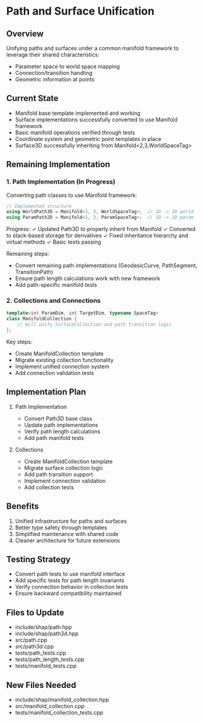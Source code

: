 # Path and Surface Unification

## Overview
Unifying paths and surfaces under a common manifold framework to leverage their shared characteristics:
- Parameter space to world space mapping
- Connection/transition handling
- Geometric information at points

## Current State
- Manifold base template implemented and working
- Surface implementations successfully converted to use Manifold framework
- Basic manifold operations verified through tests
- Coordinate system and geometric point templates in place
- Surface3D successfully inheriting from Manifold<2,3,WorldSpaceTag>

## Remaining Implementation

### 1. Path Implementation (In Progress)
Converting path classes to use Manifold framework:
```cpp
// Implemented structure
using WorldPath3D = Manifold<1, 3, WorldSpaceTag>;  // 1D -> 3D world
using ParamPath2D = Manifold<1, 2, ParamSpaceTag>;  // 1D -> 2D param
```

Progress:
✓ Updated Path3D to properly inherit from Manifold
✓ Converted to stack-based storage for derivatives
✓ Fixed inheritance hierarchy and virtual methods
✓ Basic tests passing

Remaining steps:
- Convert remaining path implementations (GeodesicCurve, PathSegment, TransitionPath)
- Ensure path length calculations work with new framework
- Add path-specific manifold tests

### 2. Collections and Connections
```cpp
template<int ParamDim, int TargetDim, typename SpaceTag>
class ManifoldCollection {
    // Will unify SurfaceCollection and path transition logic
};
```

Key steps:
- Create ManifoldCollection template
- Migrate existing collection functionality
- Implement unified connection system
- Add connection validation tests

## Implementation Plan

1. Path Implementation
   - Convert Path3D base class
   - Update path implementations
   - Verify path length calculations
   - Add path manifold tests

2. Collections
   - Create ManifoldCollection template
   - Migrate surface collection logic
   - Add path transition support
   - Implement connection validation
   - Add collection tests

## Benefits
1. Unified infrastructure for paths and surfaces
2. Better type safety through templates
3. Simplified maintenance with shared code
4. Cleaner architecture for future extensions

## Testing Strategy
- Convert path tests to use manifold interface
- Add specific tests for path length invariants
- Verify connection behavior in collection tests
- Ensure backward compatibility maintained

## Files to Update
- include/shap/path.hpp
- include/shap/path3d.hpp
- src/path.cpp
- src/path3d.cpp
- tests/path_tests.cpp
- tests/path_length_tests.cpp
- tests/manifold_tests.cpp

## New Files Needed
- include/shap/manifold_collection.hpp
- src/manifold_collection.cpp
- tests/manifold_collection_tests.cpp
